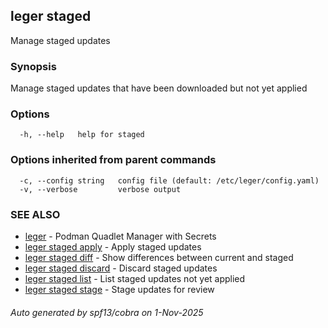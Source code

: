 ## leger staged

Manage staged updates

### Synopsis

Manage staged updates that have been downloaded but not yet applied

### Options

```
  -h, --help   help for staged
```

### Options inherited from parent commands

```
  -c, --config string   config file (default: /etc/leger/config.yaml)
  -v, --verbose         verbose output
```

### SEE ALSO

* [leger](leger.md)	 - Podman Quadlet Manager with Secrets
* [leger staged apply](leger_staged_apply.md)	 - Apply staged updates
* [leger staged diff](leger_staged_diff.md)	 - Show differences between current and staged
* [leger staged discard](leger_staged_discard.md)	 - Discard staged updates
* [leger staged list](leger_staged_list.md)	 - List staged updates not yet applied
* [leger staged stage](leger_staged_stage.md)	 - Stage updates for review

###### Auto generated by spf13/cobra on 1-Nov-2025
